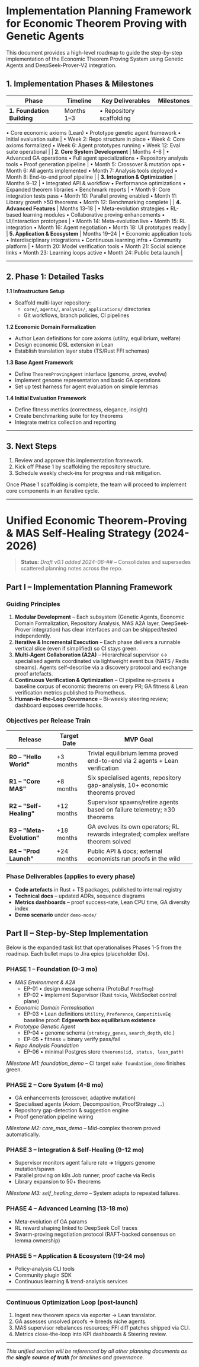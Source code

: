 # Implementation Planning Framework for Economic Theorem Proving with Genetic Agents

This document provides a high-level roadmap to guide the step-by-step implementation of the Economic Theorem Proving System using Genetic Agents and DeepSeek-Prover-V2 integration.

## 1. Implementation Phases & Milestones

| Phase | Timeline     | Key Deliverables                              | Milestones                                             |
|-------|--------------|-----------------------------------------------|--------------------------------------------------------|
| **1. Foundation Building** | Months 1–3   | • Repository scaffolding
• Core economic axioms (Lean)
• Prototype genetic agent framework
• Initial evaluation suite | • Week 2: Repo structure in place
• Week 4: Core axioms formalized
• Week 6: Agent prototypes running
• Week 12: Eval suite operational |
| **2. Core System Development** | Months 4–8   | • Advanced GA operations
• Full agent specializations
• Repository analysis tools
• Proof generation pipeline | • Month 5: Crossover & mutation ops
• Month 6: All agents implemented
• Month 7: Analysis tools deployed
• Month 8: End-to-end proof pipeline |
| **3. Integration & Optimization** | Months 9–12  | • Integrated API & workflow
• Performance optimizations
• Expanded theorem libraries
• Benchmark reports | • Month 9: Core integration tests pass
• Month 10: Parallel proving enabled
• Month 11: Library growth >50 theorems
• Month 12: Benchmarking complete |
| **4. Advanced Features**    | Months 13–18 | • Meta-evolution strategies
• RL-based learning modules
• Collaborative proving enhancements
• UI/interaction prototypes | • Month 14: Meta-evolution live
• Month 15: RL integration
• Month 16: Agent negotiation
• Month 18: UI prototypes ready |
| **5. Application & Ecosystem** | Months 19–24 | • Economic application tools
• Interdisciplinary integrations
• Continuous learning infra
• Community platform     | • Month 20: Model verification tools
• Month 21: Social science links
• Month 23: Learning loops active
• Month 24: Public beta launch |

---

## 2. Phase 1: Detailed Tasks

**1.1 Infrastructure Setup**
- Scaffold multi-layer repository:
  - `core/`, `agents/`, `analysis/`, `applications/` directories
  - Git workflows, branch policies, CI pipelines

**1.2 Economic Domain Formalization**
- Author Lean definitions for core axioms (utility, equilibrium, welfare)
- Design economic DSL extension in Lean
- Establish translation layer stubs (TS/Rust FFI schemas)

**1.3 Base Agent Framework**
- Define `TheoremProvingAgent` interface (genome, prove, evolve)
- Implement genome representation and basic GA operations
- Set up test harness for agent evaluation on simple lemmas

**1.4 Initial Evaluation Framework**
- Define fitness metrics (correctness, elegance, insight)
- Create benchmarking suite for toy theorems
- Integrate metrics collection and reporting

---

## 3. Next Steps
1. Review and approve this implementation framework.
2. Kick off Phase 1 by scaffolding the repository structure.
3. Schedule weekly check-ins for progress and risk mitigation.

Once Phase 1 scaffolding is complete, the team will proceed to implement core components in an iterative cycle. 

---

# Unified Economic Theorem-Proving & MAS Self-Healing Strategy (2024-2026)

> **Status:** _Draft v0.1 added 2024-06-##_ – Consolidates and supersedes scattered planning notes across the repo.

## Part I – Implementation Planning Framework

### Guiding Principles
1. **Modular Development** – Each subsystem (Genetic Agents, Economic Domain Formalization, Repository Analysis, MAS A2A layer, DeepSeek-Prover integration) has clear interfaces and can be shipped/tested independently.
2. **Iterative & Incremental Execution** – Each phase delivers a runnable vertical slice (even if simplified) so CI stays green.
3. **Multi-Agent Collaboration (A2A)** – Hierarchical supervisor ↔ specialised agents coordinated via lightweight event bus (NATS / Redis streams).  Agents self-describe via a discovery protocol and exchange proof artefacts.
4. **Continuous Verification & Optimization** – CI pipeline re-proves a baseline corpus of economic theorems on every PR; GA fitness & Lean verification metrics published to Prometheus.
5. **Human-in-the-Loop Governance** – Bi-weekly steering review; dashboard exposes override hooks.

### Objectives per Release Train
| Release | Target Date | MVP Goal |
|---------|-------------|----------|
| **R0 – "Hello World"** | +3 months | Trivial equilibrium lemma proved end-to-end via 2 agents + Lean verification |
| **R1 – "Core MAS"**   | +8 months | Six specialised agents, repository gap-analysis, 10+ economic theorems proved |
| **R2 – "Self-Healing"**| +12 months| Supervisor spawns/retire agents based on failure telemetry; ≥30 theorems |
| **R3 – "Meta-Evolution"** | +18 months | GA evolves its own operators; RL rewards integrated; complex welfare theorem solved |
| **R4 – "Prod Launch"** | +24 months | Public API & docs; external economists run proofs in the wild |

### Phase Deliverables (applies to every phase)
* **Code artefacts** in Rust + TS packages, published to internal registry
* **Technical docs** – updated ADRs, sequence diagrams
* **Metrics dashboards** – proof success-rate, Lean CPU time, GA diversity index
* **Demo scenario** under `demo-mode/`

## Part II – Step-by-Step Implementation

Below is the expanded task list that operationalises Phases 1-5 from the roadmap.  Each bullet maps to Jira epics (placeholder IDs).

### PHASE 1 – Foundation (0-3 mo)
* _MAS Environment & A2A_
  * EP-01 • design message schema (ProtoBuf `ProofMsg`)
  * EP-02 • implement Supervisor (Rust `tokio`, WebSocket control plane)
* _Economic Domain Formalisation_
  * EP-03 • Lean definitions `Utility`, `Preference`, `CompetitiveEq`  
    baseline proof: **Edgeworth box equilibrium existence**
* _Prototype Genetic Agent_
  * EP-04 • genome schema (`strategy_genes`, `search_depth`, etc.)
  * EP-05 • fitness = binary verify pass/fail
* _Repo Analysis Foundation_
  * EP-06 • minimal Postgres store `theorems(id, status, lean_path)`

_Milestone M1: foundation_demo_ – CI target `make foundation_demo` finishes green.

### PHASE 2 – Core System (4-8 mo)
* GA enhancements (crossover, adaptive mutation)
* Specialised agents (Axiom, Decomposition, ProofStrategy …)
* Repository gap-detection & suggestion engine
* Proof generation pipeline wiring

_Milestone M2: core_mas_demo_ – Mid-complex theorem proved automatically.

### PHASE 3 – Integration & Self-Healing (9-12 mo)
* Supervisor monitors agent failure rate ➜ triggers genome mutation/spawn
* Parallel proving on k8s Job runner; proof cache via Redis
* Library expansion to 50+ theorems

_Milestone M3: self_healing_demo_ – System adapts to repeated failures.

### PHASE 4 – Advanced Learning (13-18 mo)
* Meta-evolution of GA params
* RL reward shaping linked to DeepSeek CoT traces
* Swarm-proving negotiation protocol (RAFT-backed consensus on lemma ownership)

### PHASE 5 – Application & Ecosystem (19-24 mo)
* Policy-analysis CLI tools
* Community plugin SDK
* Continuous learning & trend-analysis services

---

### Continuous Optimization Loop (post-launch)
1. Ingest new theorem specs via exporter → Lean translator.
2. GA assesses unsolved proofs → breeds niche agents.
3. MAS supervisor rebalances resources; FFI diff patches shipped via CLI.
4. Metrics close-the-loop into KPI dashboards & Steering review.

---

_This unified section will be referenced by all other planning documents as the **single source of truth** for timelines and governance._ 
